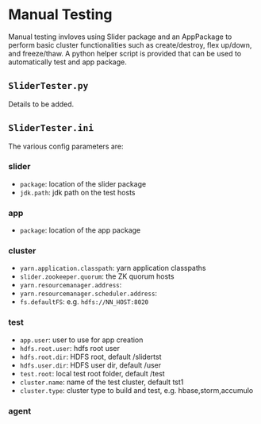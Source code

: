 <!---
   Licensed to the Apache Software Foundation (ASF) under one or more
   contributor license agreements.  See the NOTICE file distributed with
   this work for additional information regarding copyright ownership.
   The ASF licenses this file to You under the Apache License, Version 2.0
   (the "License"); you may not use this file except in compliance with
   the License.  You may obtain a copy of the License at

       http://www.apache.org/licenses/LICENSE-2.0

   Unless required by applicable law or agreed to in writing, software
   distributed under the License is distributed on an "AS IS" BASIS,
   WITHOUT WARRANTIES OR CONDITIONS OF ANY KIND, either express or implied.
   See the License for the specific language governing permissions and
   limitations under the License.
-->
  
# Manual Testing

Manual testing invloves using Slider package and an AppPackage to perform basic
 cluster functionalities such as create/destroy, flex up/down, and freeze/thaw.
  A python helper script is provided that can be used to automatically test and app package.

## `SliderTester.py`
Details to be added.

## `SliderTester.ini`
The various config parameters are:

### slider
* `package`: location of the slider package
* `jdk.path`: jdk path on the test hosts

### app
* `package`: location of the app package

### cluster
* `yarn.application.classpath`: yarn application classpaths
* `slider.zookeeper.quorum`: the ZK quorum hosts
* `yarn.resourcemanager.address`:
* `yarn.resourcemanager.scheduler.address`:
* `fs.defaultFS`: e.g. `hdfs://NN_HOST:8020`

### test
* `app.user`: user to use for app creation
* `hdfs.root.user`: hdfs root user
* `hdfs.root.dir`: HDFS root, default /slidertst
* `hdfs.user.dir`: HDFS user dir, default /user
* `test.root`: local test root folder, default /test
* `cluster.name`: name of the test cluster, default tst1
* `cluster.type`: cluster type to build and test, e.g. hbase,storm,accumulo

### agent
